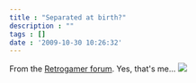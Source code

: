 ```yaml
---
title : "Separated at birth?"
description : ""
tags : []
date : '2009-10-30 10:26:32'
---
```


From the <a href="http://www.retrogamer.net/forum/index.php">Retrogamer forum</a>. Yes, that's me...
<img src="http://i24.photobucket.com/albums/c12/b33rman/Picture5.png"/>

<!--more-->
